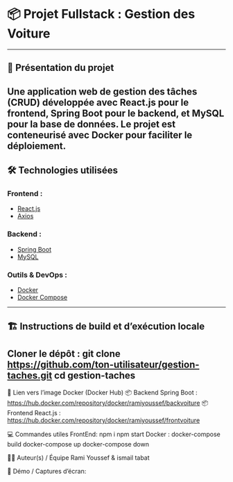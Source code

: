 # 📦 Projet Fullstack : Gestion des Voiture



---

## 🚀 Présentation du projet
Une application web de gestion des tâches (CRUD) développée avec **React.js** pour le frontend, **Spring Boot** pour le backend, et **MySQL** pour la base de données. Le projet est conteneurisé avec **Docker** pour faciliter le déploiement.
---

## 🛠️ Technologies utilisées

### Frontend :
- [React.js](https://reactjs.org/)
- [Axios](https://axios-http.com/)

### Backend :
- [Spring Boot](https://spring.io/projects/spring-boot)
- [MySQL](https://www.mysql.com/)

### Outils & DevOps :
- [Docker](https://www.docker.com/)
- [Docker Compose](https://docs.docker.com/compose/)

---

## 🏗️ Instructions de build et d’exécution locale

Cloner le dépôt :
git clone https://github.com/ton-utilisateur/gestion-taches.git
cd gestion-taches
---


🐳 Lien vers l’image Docker (Docker Hub)
📦 Backend Spring Boot :
https://hub.docker.com/repository/docker/ramiyoussef/backvoiture
📦 Frontend React.js :
https://hub.docker.com/repository/docker/ramiyoussef/frontvoiture

💻 Commandes utiles
FrontEnd: 
  npm i 
  npm start
Docker :
  docker-compose build
  docker-compose up
  docker-compose down

👨‍💻 Auteur(s) / Équipe
Rami Youssef & ismail tabat


📸 Démo / Captures d’écran:














